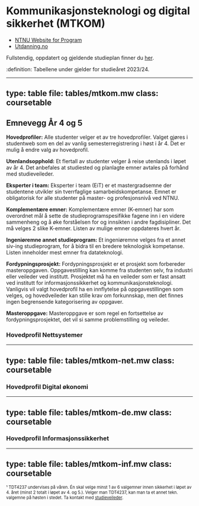 # Kommunikasjonsteknologi og digital sikkerhet (MTKOM)


* [NTNU Website for Program](https://www.ntnu.no/studier/mtkom)
* [Utdanning.no](https://utdanning.no/utdanning/ntnu.no/kommunikasjonsteknologi_og_digital_sikkerhet_-_masterstudium_5-arig)


Fullstendig, oppdatert og gjeldende studieplan finner du [her](https://www.ntnu.no/studier/studieplan#programmeCode=MTKOM).

:definition:
Tabellene under gjelder for studieåret 2023/24.


---
type: table
file: tables/mtkom.mw
class: coursetable
---



## Emnevegg År 4 og 5

**Hovedprofiler:**
Alle studenter velger et av tre hovedprofiler. Valget gjøres i studentweb som en del av vanlig semesterregistrering i høst i år 4. Det er mulig å endre valg av hovedprofil.

**Utenlandsopphold:**
Et flertall av studenter velger å reise utenlands i løpet av år 4. Det anbefales at studiested og planlagte emner avtales på forhånd med studieveileder.

**Eksperter i team:**
Eksperter i team (EiT) er et mastergradsemne der studentene utvikler sin tverrfaglige samarbeidskompetanse. Emnet er obligatorisk for alle studenter på master- og profesjonsnivå ved NTNU.

**Komplementære emner:**
Komplementære emner (K-emner) har som overordnet mål å sette de studieprogramspesifikke fagene inn i en videre sammenheng og å øke forståelsen for og innsikten i andre fagdisipliner. Det må velges 2 slike K-emner. Listen av mulige emner oppdateres hvert år.

**Ingeniøremne annet studieprogram:**
Et ingeniøremne velges fra et annet siv-ing studieprogram, for å bidra til en bredere teknologisk kompetanse. Listen inneholder mest emner fra datateknologi.

**Fordypningsprosjekt:**
Fordypningsprosjekt er et prosjekt som forbereder masteroppgaven. Oppgavestilling kan komme fra studenten selv, fra industri eller veileder ved institutt. Prosjektet må ha en veileder som er fast ansatt ved institutt for informasjonssikkerhet og kommunikasjonsteknologi.
Vanligvis vil valgt hovedprofil ha en innflytelse på oppgavestillingen som velges, og hovedveileder kan stille krav om forkunnskap, men det finnes ingen begrensende kategorisering av oppgaver.

**Masteroppgave:**
Masteroppgave er som regel en fortsettelse av fordypningsprosjektet, det vil si samme problemstilling og veileder.



### Hovedprofil Nettsystemer

---
type: table
file: tables/mtkom-net.mw
class: coursetable
---


### Hovedprofil Digital økonomi

---
type: table
file: tables/mtkom-de.mw
class: coursetable
---


### Hovedprofil Informasjonssikkerhet

---
type: table
file: tables/mtkom-inf.mw
class: coursetable
---


<div style="font-size:0.7rem">¹ TDT4237 undervises på våren. Én skal velge minst 1 av 6 valgemner innen sikkerhet i løpet av 4. året (minst 2 totalt i løpet av 4. og 5.). Velger man TDT4237, kan man ta et annet tekn. valgemne på høsten i stedet. Ta kontakt med <a href="mailto:studieveileder@komtek.ntnu.no">studieveileder</a>.</div>
